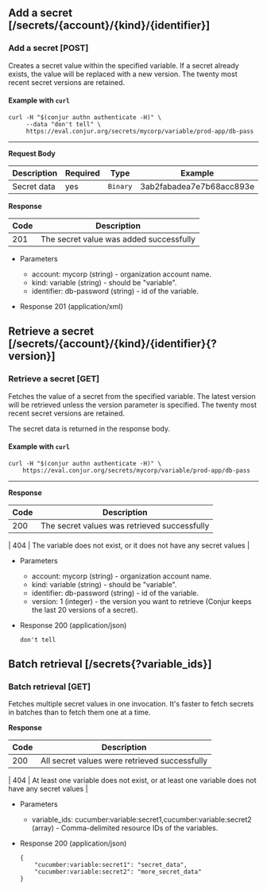 ## Add a secret [/secrets/{account}/{kind}/{identifier}]

### Add a secret [POST]

Creates a secret value within the specified variable. If a secret already exists, the value will be replaced with a new version. The twenty most recent secret versions are retained.

#### Example with `curl`

```
curl -H "$(conjur authn authenticate -H)" \
     --data "don't tell" \
     https://eval.conjur.org/secrets/mycorp/variable/prod-app/db-pass
```

---

**Request Body**

| Description  | Required | Type     | Example                  |
|--------------|----------|----------|--------------------------|
| Secret data  | yes      | `Binary` | 3ab2fabadea7e7b68acc893e |

**Response**

| Code | Description                             |
|------|-----------------------------------------|
|  201 | The secret value was added successfully |
<!-- include(partials/http_401.md) -->
<!-- include(partials/http_403.md) -->
<!-- include(partials/http_422.md) -->

+ Parameters
  + account: mycorp (string) - organization account name.
  + kind: variable (string) - should be "variable".
  + identifier: db-password (string) - id of the variable.

+ Response 201 (application/xml)

## Retrieve a secret [/secrets/{account}/{kind}/{identifier}{?version}]

### Retrieve a secret [GET]

Fetches the value of a secret from the specified variable. The latest version will be retrieved unless the version parameter is specified. The twenty most recent secret versions are retained.

The secret data is returned in the response body.

#### Example with `curl`

```
curl -H "$(conjur authn authenticate -H)" \
    https://eval.conjur.org/secrets/mycorp/variable/prod-app/db-pass
```

---

**Response**

| Code | Description                                                  |
|------|--------------------------------------------------------------|
|  200 | The secret values was retrieved successfully                 |
<!-- include(partials/http_401.md) -->
<!-- include(partials/http_403.md) -->
|  404 | The variable does not exist, or it does not have any secret values |
<!-- include(partials/http_422.md) -->

+ Parameters
  + account: mycorp (string) - organization account name.
  + kind: variable (string) - should be "variable".
  + identifier: db-password (string) - id of the variable.
  + version: 1 (integer) - the version you want to retrieve (Conjur keeps the last 20 versions of a secret).

+ Response 200 (application/json)

  ```
  don't tell
  ```

## Batch retrieval [/secrets{?variable_ids}]

### Batch retrieval [GET]

Fetches multiple secret values in one invocation. It's faster to fetch secrets in batches than to fetch them one at a time.

**Response**

| Code | Description                                                      |
|------|------------------------------------------------------------------|
|  200 | All secret values were retrieved successfully                    |
<!-- include(partials/http_401.md) -->
<!-- include(partials/http_403.md) -->
|  404 | At least one variable does not exist, or at least one variable does not have any secret values   |
<!-- include(partials/http_422.md) -->

+ Parameters
  + variable_ids: cucumber:variable:secret1,cucumber:variable:secret2 (array) - Comma-delimited resource IDs of the variables.

+ Response 200 (application/json)

    ```
    {
        "cucumber:variable:secret1": "secret_data",
        "cucumber:variable:secret2": "more_secret_data"
    }
    ```
